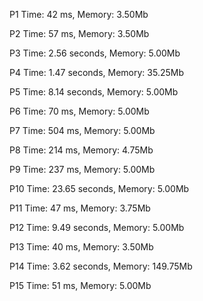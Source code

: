 
P1
Time: 42 ms, Memory: 3.50Mb

P2
Time: 57 ms, Memory: 3.50Mb

P3
Time: 2.56 seconds, Memory: 5.00Mb

P4
Time: 1.47 seconds, Memory: 35.25Mb

P5
Time: 8.14 seconds, Memory: 5.00Mb

P6
Time: 70 ms, Memory: 5.00Mb

P7
Time: 504 ms, Memory: 5.00Mb

P8
Time: 214 ms, Memory: 4.75Mb

P9
Time: 237 ms, Memory: 5.00Mb

P10
Time: 23.65 seconds, Memory: 5.00Mb

P11
Time: 47 ms, Memory: 3.75Mb

P12
Time: 9.49 seconds, Memory: 5.00Mb

P13
Time: 40 ms, Memory: 3.50Mb

P14
Time: 3.62 seconds, Memory: 149.75Mb

P15
Time: 51 ms, Memory: 5.00Mb